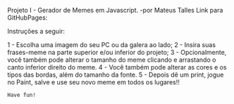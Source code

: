 Projeto I - Gerador de Memes em Javascript.
-por Mateus Talles
Link para GitHubPages: 

Instruções a seguir:

  1 -  Escolha uma imagem do seu PC ou da galera ao lado;
  2 -  Insira suas frases-meme na parte superior e/ou inferior do projeto;
  3 -  Opcionalmente, você também pode alterar o tamanho do meme clicando e arrastando o canto inferior direito do meme.
  4 -  Você também pode alterar as cores e os tipos das bordas, além do tamanho da fonte.
  5 -  Depois dê um print, jogue no Paint, salve e use seu novo meme em todos os lugares!!
 
    Have fun!
